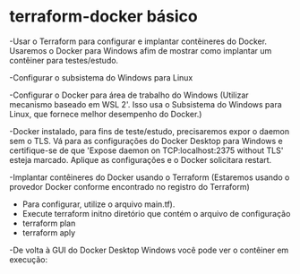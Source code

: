 # terraform-docker básico

-Usar o Terraform para configurar e implantar contêineres do Docker. Usaremos o Docker para Windows afim de  mostrar como implantar um contêiner para testes/estudo.

-Configurar o subsistema do Windows para Linux

-Configurar o Docker para área de trabalho do Windows (Utilizar mecanismo baseado em WSL 2'. Isso usa o Subsistema do Windows para Linux, que fornece melhor desempenho do Docker.)

-Docker instalado, para fins de teste/estudo, precisaremos expor o daemon sem o TLS. Vá para as configurações do Docker Desktop para Windows e certifique-se de que 'Expose daemon on TCP:localhost:2375 without TLS' esteja marcado. Aplique as configurações e o Docker solicitara restart.

-Implantar contêineres do Docker usando o Terraform (Estaremos usando o provedor Docker conforme encontrado no registro do Terraform)
 * Para configurar, utilize o arquivo main.tf).
 * Execute terraform initno diretório que contém o arquivo de configuração
 * terraform plan
 * terraform aply

-De volta à GUI do Docker Desktop Windows você pode ver o contêiner em execução:
